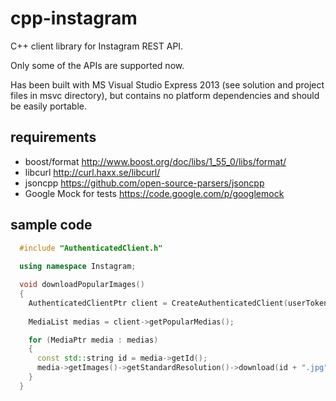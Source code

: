 cpp-instagram
=============

C++ client library for Instagram REST API.

Only some of the APIs are supported now.

Has been built with MS Visual Studio Express 2013 (see solution and project files in msvc directory), but contains no platform dependencies and should be easily portable.


requirements
-------

* boost/format http://www.boost.org/doc/libs/1_55_0/libs/format/
* libcurl http://curl.haxx.se/libcurl/
* jsoncpp https://github.com/open-source-parsers/jsoncpp
* Google Mock for tests https://code.google.com/p/googlemock

sample code
----
``` cpp
  #include "AuthenticatedClient.h"
  
  using namespace Instagram;

  void downloadPopularImages()
  {
    AuthenticatedClientPtr client = CreateAuthenticatedClient(userToken);
  
    MediaList medias = client->getPopularMedias();

    for (MediaPtr media : medias)
    {
      const std::string id = media->getId();
      media->getImages()->getStandardResolution()->download(id + ".jpg");
    }
  }
  
```
